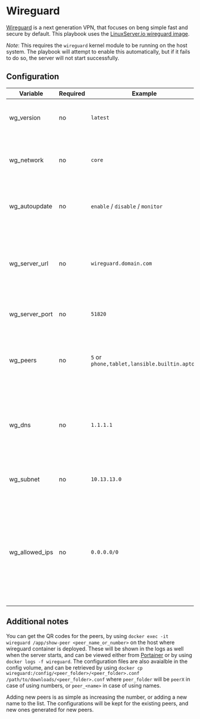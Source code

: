 # Wireguard

[Wireguard](https://www.wireguard.com/) is a next generation VPN, that focuses on beng simple fast and secure by default.
This playbook uses the [LinuxServer.io wireguard image](https://docs.linuxserver.io/images/docker-wireguard).

*Note*: This requires the `wireguard` kernel module to be running on the host system. The playbook will attempt to enable this automatically, but if it fails to do so, the server will not start successfully.

## Configuration

| Variable | Required | Example | Description |
|----------|----------|---------|-------------|
| wg_version | no | `latest` | wireguard image version - available version can be found [here](https://github.com/linuxserver/docker-wireguard/releases). Defaults to `latest` |
| wg_network | no | `core` | Network that wireguard Home will attach itself to. This defaults to the first network defined in the [host config](../host_vars.md) |
| wg_autoupdate | no | `enable` / `disable` / `monitor` | Whether to auto update or monitor updates for wireguard Home, if [watchtower](watchtower.md) is installed. Defaults to `monitor` |
| wg_server_url | no | `wireguard.domain.com` | External IP or domain name for docker host. Used in server mode. If set to `auto`, the container will try to determine and set the external IP automatically. Defaults to `auto`. |
| wg_server_port | no | `51820` | External port for docker host. Used in server mode. Defaults to `51820` |
| wg_peers | no | `5` or `phone,tablet,lansible.builtin.aptop` | Number of peers to create confs for. Can also be a list of names: `myPC,myPhone,myTablet` (alphanumeric only). Defaults to `1` (1 unnamed peer) |
| wg_dns | no | `1.1.1.1` | DNS server set in peer/client configs (can be set as `1.1.1.1`). Defaults to `auto`, which uses wireguard docker host's DNS via included CoreDNS forward. |
| wg_subnet | no | `10.13.13.0` | Internal subnet for the wireguard and server and peers (only change if it clashes). Defaults to `10.13.13.0` |
| wg_allowed_ips | no | `0.0.0.0/0` | The IPs/Ranges that the peers will be able to reach using the VPN connection. Defaults to `0.0.0.0/0` which will cause ALL traffic to route through the VPN, if you want split tunneling, set this to only the IPs you would like to use the tunnel AND the ip of the server's WG ip, such as `10.13.13.1`. |

## Additional notes

You can get the QR codes for the peers, by using `docker exec -it wireguard /app/show-peer <peer_name_or_number>` on the host where wireguard container is deployed. These will be shown in the logs as well when the server starts, and can be viewed either from [Portainer](portainer.md) or by using `docker logs -f wireguard`. The configuration files are also avaialble in the config volume, and can be retrieved by using `docker cp wireguard:/config/<peer_folder>/<peer_folder>.conf /path/to/downloads/<peer_folder>.conf` where `peer_folder` will be `peerX` in case of using numbers, or `peer_<name>` in case of using names.

Adding new peers is as simple as increasing the number, or adding a new name to the list. The configurations will be kept for the existing peers, and new ones generated for new peers.
